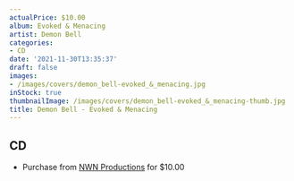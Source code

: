 ```yaml
---
actualPrice: $10.00
album: Evoked & Menacing
artist: Demon Bell
categories:
- CD
date: '2021-11-30T13:35:37'
draft: false
images:
- /images/covers/demon_bell-evoked_&_menacing.jpg
inStock: true
thumbnailImage: /images/covers/demon_bell-evoked_&_menacing-thumb.jpg
title: Demon Bell - Evoked & Menacing
---
```


## CD
* Purchase from [NWN Productions](http://shop.nwnprod.com/index.php?route=product/product&path=93&product_id=13722&sort=pd.name&order=ASC) for $10.00
